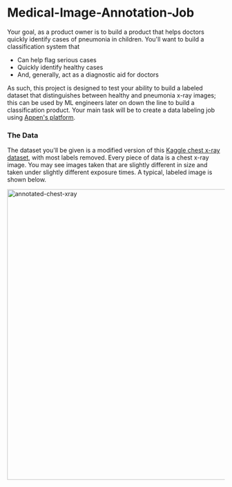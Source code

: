 # Medical-Image-Annotation-Job

Your goal, as a product owner is to build a product that helps doctors quickly identify cases of pneumonia in children. You'll want to build a classification system that
* Can help flag serious cases
* Quickly identify healthy cases
* And, generally, act as a diagnostic aid for doctors

As such, this project is designed to test your ability to build a labeled dataset that distinguishes between healthy and pneumonia x-ray images; this can be used by ML engineers later on down the line to build a classification product. Your main task will be to create a data labeling job using [Appen's platform](https://client.appen.com/jobs).

### The Data
The dataset you'll be given is a modified version of this [Kaggle chest x-ray dataset](https://www.kaggle.com/paultimothymooney/chest-xray-pneumonia), with most labels removed. Every piece of data is a chest x-ray image. You may see images taken that are slightly different in size and taken under slightly different exposure times. A typical, labeled image is shown below.

<img width="673" alt="annotated-chest-xray" src="https://user-images.githubusercontent.com/85427017/198880884-653bdd7a-40f1-4d06-a4bb-9cc8524cde32.png">
